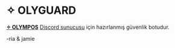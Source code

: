 # ✧ OLYGUARD

[**✧ OLYMPOS**](https://www.olymposweb.com) [Discord sunucusu](https://discord.gg/5bzJr2d) için hazırlanmış güvenlik botudur.


-ria & jamie